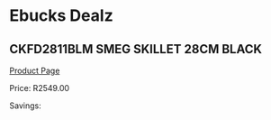 
# Ebucks Dealz
## CKFD2811BLM SMEG SKILLET 28CM BLACK
[Product Page](https://www.ebucks.com/web/shop/productSelected.do?prodId=1170713321&catId=1196428103)

Price: R2549.00

Savings: 


	